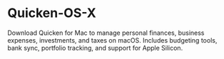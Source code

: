 # Quicken-OS-X
Download Quicken for Mac to manage personal finances, business expenses, investments, and taxes on macOS. Includes budgeting tools, bank sync, portfolio tracking, and support for Apple Silicon. 
